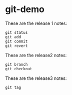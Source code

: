# git-demo

These are the release 1 notes:

	git status
	git add
	git commit
	git revert

These are the release2 notes:

	git branch
	git checkout

These are the release3 notes:

	git tag
